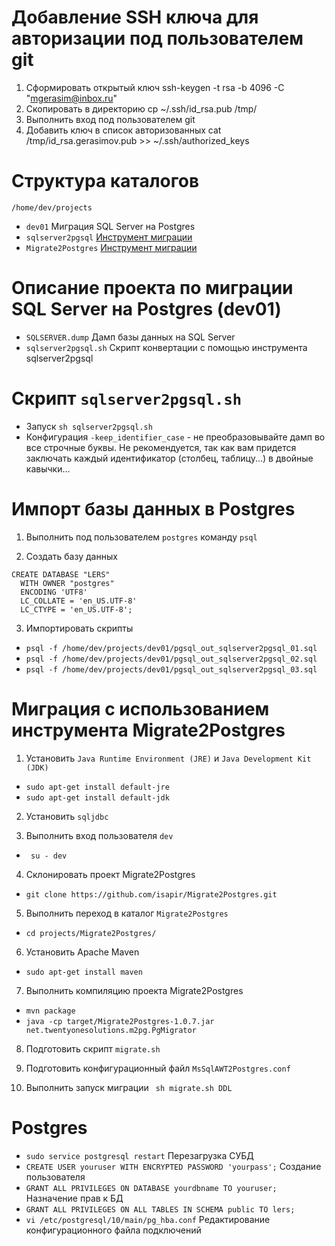Добавление SSH ключа для авторизации под пользователем git
=============================================
1. Сформировать открытый ключ ssh-keygen -t rsa -b 4096 -C "mgerasim@inbox.ru"
2. Скопировать в директорию cp  ~/.ssh/id_rsa.pub /tmp/
3. Выполнить вход под пользователем git
4. Добавить ключ в список авторизованных cat /tmp/id_rsa.gerasimov.pub >> ~/.ssh/authorized_keys


Структура каталогов
=============================================
```
/home/dev/projects
```
* ```dev01``` Миграция SQL Server на Postgres
* ```sqlserver2pgsql``` [Инструмент миграции](https://github.com/dalibo/sqlserver2pgsql)
* ```Migrate2Postgres``` [Инструмент миграции](https://github.com/isapir/Migrate2Postgres)

Описание проекта по миграции SQL Server на Postgres (dev01)
=============================================
* ```SQLSERVER.dump``` Дамп базы данных на SQL Server
* ```sqlserver2pgsql.sh``` Скрипт конвертации с помощью инструмента sqlserver2pgsql

Скрипт ```sqlserver2pgsql.sh```
=============================================
* Запуск ```sh sqlserver2pgsql.sh```
* Конфигурация
``` -keep_identifier_case ``` - не преобразовывайте дамп во все строчные буквы. Не рекомендуется, так как вам придется заключать каждый идентификатор (столбец, таблицу...) в двойные кавычки…

Импорт базы данных в Postgres
=============================================
1. Выполнить под пользователем ```postgres``` команду ```psql```

2. Создать базу данных 
```
CREATE DATABASE "LERS"
  WITH OWNER "postgres"
  ENCODING 'UTF8'
  LC_COLLATE = 'en_US.UTF-8'
  LC_CTYPE = 'en_US.UTF-8';
```

3. Импортировать скрипты 
* ```psql -f /home/dev/projects/dev01/pgsql_out_sqlserver2pgsql_01.sql```
* ```psql -f /home/dev/projects/dev01/pgsql_out_sqlserver2pgsql_02.sql```
* ```psql -f /home/dev/projects/dev01/pgsql_out_sqlserver2pgsql_03.sql```

Миграция с использованием инструмента Migrate2Postgres 
=============================================
1. Установить ```Java Runtime Environment (JRE)``` и ```Java Development Kit (JDK)```
* ```sudo apt-get install default-jre```
* ```sudo apt-get install default-jdk```

2. Установить ```sqljdbc```

3. Выполнить вход пользователя ```dev```
* ``` su - dev```

4. Склонировать проект Migrate2Postgres 
* ```git clone https://github.com/isapir/Migrate2Postgres.git```

5. Выполнить переход в каталог ```Migrate2Postgres```
* ```cd projects/Migrate2Postgres/```

6. Установить Apache Maven
* ```sudo apt-get install maven```

7. Выполнить компиляцию проекта Migrate2Postgres
* ```mvn package```
* ```java -cp target/Migrate2Postgres-1.0.7.jar net.twentyonesolutions.m2pg.PgMigrator```

8. Подготовить скрипт ```migrate.sh```

9. Подготовить конфигурационный файл ```MsSqlAWT2Postgres.conf```

10. Выполнить запуск миграции 
``` sh migrate.sh DDL```

Postgres
=============================================
* ```sudo service postgresql restart``` Перезагрузка СУБД
* ```CREATE USER youruser WITH ENCRYPTED PASSWORD 'yourpass';``` Создание пользователя
* ```GRANT ALL PRIVILEGES ON DATABASE yourdbname TO youruser;``` Назначение прав к БД
* ```GRANT ALL PRIVILEGES ON ALL TABLES IN SCHEMA public TO lers; ```
* ```vi /etc/postgresql/10/main/pg_hba.conf``` Редактирование конфигурационного файла подключений
